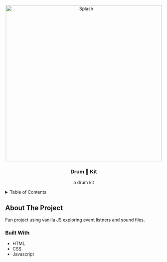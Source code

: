 <a name="readme-top"></a>
<!-- PROJECT LOGO -->
<br />
<div align="center">
    <img src="images/simonsplash.jpg" alt="Splash" height="500">
</div>
<div align="center">
<h3 align="center">Drum 🥁 Kit</h3>
  <p align="center">
    a drum kit
    <br />
  </p>
</div>



<!-- TABLE OF CONTENTS -->
<details>
  <summary>Table of Contents</summary>
  <ol>
    <li>
      <a href="#about-the-project">About The Project</a>
      <ul>
        <li><a href="#built-with">Built With</a></li>
      </ul>
    </li>
  </ol>
</details>



<!-- ABOUT THE PROJECT -->
## About The Project
Fun project using vanilla JS exploring event listners and sound files.

### Built With

* HTML
* CSS
* Javascript
